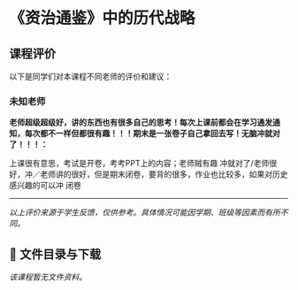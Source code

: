 # 《资治通鉴》中的历代战略

## 课程评价

以下是同学们对本课程不同老师的评价和建议：

### 未知老师

**老师超级超级好，讲的东西也有很多自己的思考！每次上课前都会在学习通发通知，每次都不一样但都很有趣！！！期末是一张卷子自己拿回去写！无脑冲就对了！！！：**

上课很有意思，考试是开卷，考考PPT上的内容；老师贼有趣 冲就对了/老师很好，冲／老师讲的很好，但是期末闭卷，要背的很多，作业也比较多，如果对历史感兴趣的可以冲 闭卷

---

*以上评价来源于学生反馈，仅供参考。具体情况可能因学期、班级等因素而有所不同。*
## 📄 文件目录与下载

_该课程暂无文件资料。_
